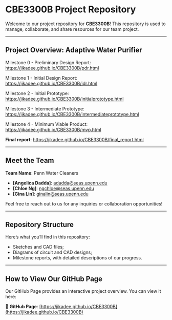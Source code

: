 # CBE3300B Project Repository 

Welcome to our project repository for **CBE3300B**! This repository is used to manage, collaborate, and share resources for our team project.

---

## Project Overview: Adaptive Water Purifier

Milestone 0 - Preliminary Design Report: https://jikadee.github.io/CBE3300B/pdr.html 

Milestone 1 - Initial Design Report: https://jikadee.github.io/CBE3300B/idr.html

Milestone 2 - Initial Prototype: https://jikadee.github.io/CBE3300B/initialprototype.html

Milestone 3 - Intermediate Prototype: https://jikadee.github.io/CBE3300B/intermediateprototype.html

Milestone 4 - Minimum Viable Product: https://jikadee.github.io/CBE3300B/mvp.html

**Final report**: https://jikadee.github.io/CBE3300B/final_report.html

---

## Meet the Team
**Team Name**: Penn Water Cleaners
- **[Angelica Dadda]**: adadda@seas.upenn.edu
- **[Chloe Ng]**: ngchloe@seas.upenn.edu
- **[Gina Lin]**: ginalin@seas.upenn.edu

Feel free to reach out to us for any inquiries or collaboration opportunities!

---

## Repository Structure

Here’s what you’ll find in this repository:

- Sketches and CAD files;
- Diagrams of circuit and CAD designs;
- Milestone reports, with detailed descriptions of our progress.

---

## How to View Our GitHub Page

Our GitHub Page provides an interactive project overview. You can view it here:

🔗 **GitHub Page**: [https://jikadee.github.io/CBE3300B](https://jikadee.github.io/CBE3300B)


